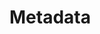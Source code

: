 # Metadata

<include repo_url="https://github.com/foliant-docs/foliantcontrib.meta.git" path="README.md" nohead="true" from_heading="Metadata for Foliant"></include>
